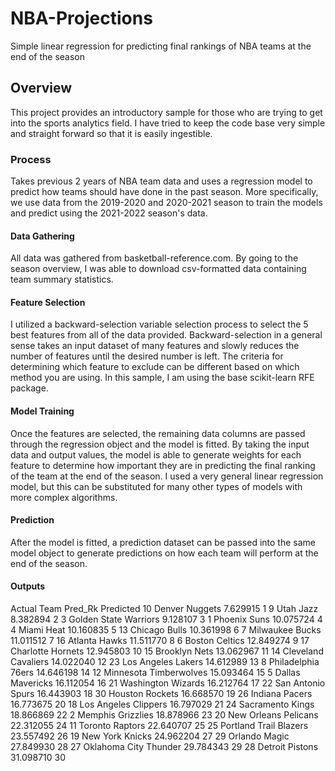 # NBA-Projections
Simple linear regression for predicting final rankings of NBA teams at the end of the season

## Overview
This project provides an introductory sample for those who are trying to get into the sports analytics field.
I have tried to keep the code base very simple and straight forward so that it is easily ingestible.

### Process
Takes previous 2 years of NBA team data and uses a regression model to predict how teams should have done in the past season.
More specifically, we use data from the 2019-2020 and 2020-2021 season to train the models and predict using the 2021-2022 season's data.

#### Data Gathering
All data was gathered from basketball-reference.com. By going to the season overview, I was able to download csv-formatted data containing team summary statistics.

#### Feature Selection
I utilized a backward-selection variable selection process to select the 5 best features from all of the data provided.
Backward-selection in a general sense takes an input dataset of many features and slowly reduces the number of features until the desired number is left.
The criteria for determining which feature to exclude can be different based on which method you are using. In this sample, I am using the base scikit-learn RFE package.

#### Model Training
Once the features are selected, the remaining data columns are passed through the regression object and the model is fitted. By taking the input data and output values, the model is able to generate weights for each feature to determine how important they are in predicting the final ranking of the team at the end of the season. I used a very general linear regression model, but this can be substituted for many other types of models with more complex algorithms.

#### Prediction
After the model is fitted, a prediction dataset can be passed into the same model object to generate predictions on how each team will perform at the end of the season.

#### Outputs
Actual                Team    Pred_Rk  Predicted
10          Denver Nuggets   7.629915       1
9                Utah Jazz   8.382894       2
3    Golden State Warriors   9.128107       3
1             Phoenix Suns  10.075724       4
4               Miami Heat  10.160835       5
13           Chicago Bulls  10.361998       6
7          Milwaukee Bucks  11.011512       7
16           Atlanta Hawks  11.511770       8
6           Boston Celtics  12.849274       9
17       Charlotte Hornets  12.945803      10
15           Brooklyn Nets  13.062967      11
14     Cleveland Cavaliers  14.022040      12
23      Los Angeles Lakers  14.612989      13
8       Philadelphia 76ers  14.646198      14
12  Minnesota Timberwolves  15.093464      15
5         Dallas Mavericks  16.112054      16
21      Washington Wizards  16.212764      17
22       San Antonio Spurs  16.443903      18
30         Houston Rockets  16.668570      19
26          Indiana Pacers  16.773675      20
18    Los Angeles Clippers  16.797029      21
24        Sacramento Kings  18.866869      22
2        Memphis Grizzlies  18.878966      23
20    New Orleans Pelicans  22.312055      24
11         Toronto Raptors  22.640707      25
25  Portland Trail Blazers  23.557492      26
19         New York Knicks  24.962204      27
29           Orlando Magic  27.849930      28
27   Oklahoma City Thunder  29.784343      29
28         Detroit Pistons  31.098710      30